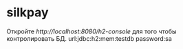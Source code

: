 # silkpay
Откройте <em>http://localhost:8080/h2-console</em> для того чтобы контролировать БД.
url:jdbc:h2:mem:testdb
password:sa
